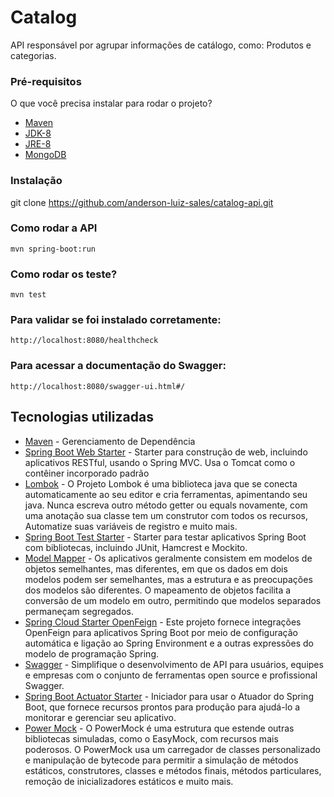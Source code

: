 # Catalog

API responsável por agrupar informações de catálogo, como: Produtos e categorias.

### Pré-requisitos
O que você precisa instalar para rodar o projeto?

* [Maven](https://maven.apache.org/)
* [JDK-8](https://www.oracle.com/technetwork/pt/java/javase/downloadsjdk8-downloads-2133151.html)
* [JRE-8](https://www.oracle.com/technetwork/pt/java/javase/downloadsjre8-downloads-2133155.html)
* [MongoDB](https://www.mongodb.com/)

### Instalação

git clone https://github.com/anderson-luiz-sales/catalog-api.git

### Como rodar a API
```
mvn spring-boot:run
```

### Como rodar os teste?
```
mvn test
```

### Para validar se foi instalado corretamente:
```
http://localhost:8080/healthcheck
```
### Para acessar a documentação do Swagger:
```
http://localhost:8080/swagger-ui.html#/
```

## Tecnologias utilizadas

* [Maven](https://maven.apache.org/) - Gerenciamento de Dependência
* [Spring Boot Web Starter](https://mvnrepository.com/artifact/org.springframework.boot/spring-boot-starter-web) - Starter para construção de web, incluindo aplicativos RESTful, usando o Spring MVC. Usa o Tomcat como o contêiner incorporado padrão
* [Lombok](https://projectlombok.org/) - O Projeto Lombok é uma biblioteca java que se conecta automaticamente ao seu editor e cria ferramentas, apimentando seu java. Nunca escreva outro método getter ou equals novamente, com uma anotação sua classe tem um construtor com todos os recursos, Automatize suas variáveis ​​de registro e muito mais.
* [Spring Boot Test Starter](https://mvnrepository.com/artifact/org.springframework.boot/spring-boot-starter-test) - Starter para testar aplicativos Spring Boot com bibliotecas, incluindo JUnit, Hamcrest e Mockito.
* [Model Mapper](http://modelmapper.org/) - Os aplicativos geralmente consistem em modelos de objetos semelhantes, mas diferentes, em que os dados em dois modelos podem ser semelhantes, mas a estrutura e as preocupações dos modelos são diferentes. O mapeamento de objetos facilita a conversão de um modelo em outro, permitindo que modelos separados permaneçam segregados.
* [Spring Cloud Starter OpenFeign](https://cloud.spring.io/spring-cloud-openfeign/reference/html/) - Este projeto fornece integrações OpenFeign para aplicativos Spring Boot por meio de configuração automática e ligação ao Spring Environment e a outras expressões do modelo de programação Spring.
* [Swagger](https://swagger.io/) - Simplifique o desenvolvimento de API para usuários, equipes e empresas com o conjunto de ferramentas open source e profissional Swagger.
* [Spring Boot Actuator Starter](https://mvnrepository.com/artifact/org.springframework.boot/spring-boot-starter-actuator) - Iniciador para usar o Atuador do Spring Boot, que fornece recursos prontos para produção para ajudá-lo a monitorar e gerenciar seu aplicativo.
* [Power Mock](https://powermock.github.io/) - O PowerMock é uma estrutura que estende outras bibliotecas simuladas, como o EasyMock, com recursos mais poderosos. O PowerMock usa um carregador de classes personalizado e manipulação de bytecode para permitir a simulação de métodos estáticos, construtores, classes e métodos finais, métodos particulares, remoção de inicializadores estáticos e muito mais.




